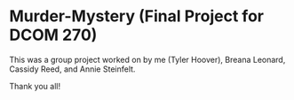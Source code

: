 # Murder-Mystery (Final Project for DCOM 270)
This was a group project worked on by me (Tyler Hoover), Breana Leonard, Cassidy Reed, and Annie Steinfelt.

Thank you all!
